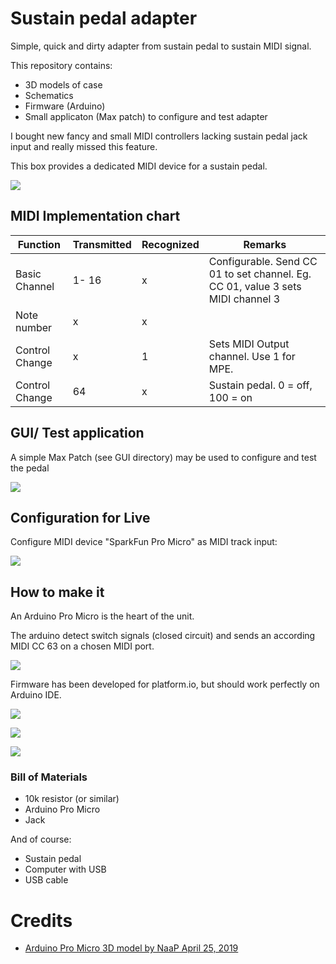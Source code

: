 # Sustain pedal adapter
Simple, quick and dirty adapter from sustain pedal to sustain MIDI signal.

This repository contains:
 - 3D models of case
 - Schematics
 - Firmware (Arduino)
 - Small applicaton (Max patch) to configure and test adapter

I bought new fancy and small MIDI controllers lacking sustain pedal jack input and really missed this feature.

This box provides a dedicated MIDI device for a sustain pedal.

![](pics/4.JPG)

## MIDI Implementation chart

| Function | Transmitted| Recognized | Remarks | 
|---|---|---|---|
| Basic Channel | 1- 16 | x | Configurable. Send CC 01 to set channel. Eg. CC 01, value 3 sets MIDI channel 3
| Note number | x | x |
| Control Change | x  | 1 | Sets MIDI Output channel. Use 1 for MPE.
| Control Change | 64  | x | Sustain pedal. 0 = off, 100 = on

## GUI/ Test application

A simple Max Patch (see GUI directory) may be used to configure and test the pedal

![](screenshots/sc_GUI.png)

## Configuration for Live

Configure MIDI device "SparkFun Pro Micro" as MIDI track input:

![](screenshots/live_midi_config.png)

## How to make it

An Arduino Pro Micro is the heart of the unit.

The arduino detect switch signals (closed circuit) and sends an according MIDI CC 63 on a chosen MIDI port.

![](schematics/sustainpedaladapter_bb.png)

Firmware has been developed for platform.io, but should work perfectly on Arduino IDE.

![](pics/3.JPG)

![](pics/2.JPG)

![](pics/1.JPG)

### Bill of Materials
 - 10k resistor (or similar)
 - Arduino Pro Micro
 - Jack

And of course:
 - Sustain pedal
 - Computer with USB
 - USB cable

# Credits
- [Arduino Pro Micro 3D model by NaaP April 25, 2019](https://www.thingiverse.com/thing:3588185)